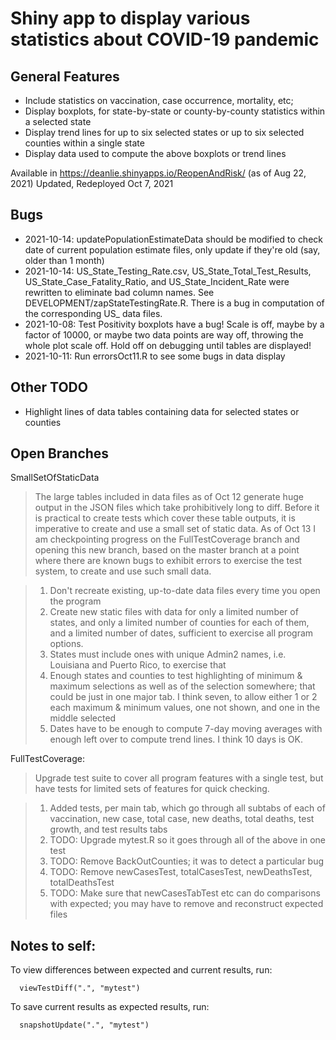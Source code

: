 Shiny app to display various statistics about COVID-19 pandemic
===============================================================

General Features
----------------

 * Include statistics on vaccination, case occurrence, mortality, etc;
 * Display boxplots, for state-by-state or county-by-county statistics within a selected state
 * Display trend lines for up to six selected states or up to six selected counties within a single state
 * Display data used to compute the above boxplots or trend lines


Available in https://deanlie.shinyapps.io/ReopenAndRisk/ (as of Aug 22, 2021)
Updated, Redeployed Oct 7, 2021

Bugs
----
 * 2021-10-14: updatePopulationEstimateData should be modified to check date of current population estimate files, only update if they're old (say, older than 1 month)
 * 2021-10-14: US_State_Testing_Rate.csv, US_State_Total_Test_Results, US_State_Case_Fatality_Ratio, and US_State_Incident_Rate were rewritten to eliminate bad column names. See DEVELOPMENT/zapStateTestingRate.R. There is a bug in computation of the corresponding US_ data files.
 * 2021-10-08: Test Positivity boxplots have a bug! Scale is off,
maybe by a factor of 10000, or maybe two data points are way off,
throwing the whole plot scale off. Hold off on debugging until tables are
displayed!
 * 2021-10-11: Run errorsOct11.R to see some bugs in data display

Other TODO
----------
 * Highlight lines of data tables containing data for selected states or counties

Open Branches
-------------
SmallSetOfStaticData

> The large tables included in data files as of Oct 12 generate huge output in the JSON files which take prohibitively long to diff. Before it is practical to create tests which cover these table outputs, it is imperative to create and use a small set of static data. As of Oct 13 I am checkpointing progress on the FullTestCoverage branch and opening this new branch, based on the master branch at a point where there are known bugs to exhibit errors to exercise the test system, to create and use such small data.

> 1. Don't recreate existing, up-to-date data files every time you open the program
> 2. Create new static files with data for only a limited number of states, and only a limited number of counties for each of them, and a limited number of dates, sufficient to exercise all program options.
> 3. States must include ones with unique Admin2 names, i.e. Louisiana and Puerto Rico, to exercise that
> 4. Enough states and counties to test highlighting of minimum & maximum selections as well as of the selection somewhere; that could be just in one major tab. I think seven, to allow either 1 or 2 each maximum & minimum values, one not shown, and one in the middle selected
> 5. Dates have to be enough to compute 7-day moving averages with enough left over to compute trend lines. I think 10 days is OK.

FullTestCoverage:

> Upgrade test suite to cover all program features with a single test, but have tests for limited sets of features for quick checking. 

> 1. Added tests, per main tab, which go through all subtabs of each of
vaccination, new case, total case, new deaths, total deaths, test growth,
and test results tabs
> 2. TODO: Upgrade mytest.R so it goes through all of the above in one test
> 3. TODO: Remove BackOutCounties; it was to detect a particular bug
> 4. TODO: Remove newCasesTest, totalCasesTest, newDeathsTest, totalDeathsTest
> 5. TODO: Make sure that newCasesTabTest etc can do comparisons with expected; you may have to remove and reconstruct expected files
  
Notes to self:
--------------
To view differences between expected and current results, run:
    
      viewTestDiff(".", "mytest")

To save current results as expected results, run:

      snapshotUpdate(".", "mytest")

